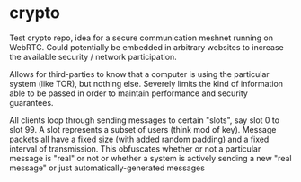 # crypto

Test crypto repo, idea for a secure communication meshnet running on WebRTC.  Could potentially be embedded in arbitrary websites to increase the available security / network participation.

Allows for third-parties to know that a computer is using the particular system (like TOR), but nothing else.  Severely limits the kind of information able to be passed in order to maintain performance and security guarantees.

All clients loop through sending messages to certain "slots", say slot 0 to slot 99.  A slot represents a subset of users (think mod of key).  Message packets all have a fixed size (with added random padding) and a fixed interval of transmission.  This obfuscates whether or not a particular message is "real" or not or whether a system is actively sending a new "real message" or just automatically-generated messages
